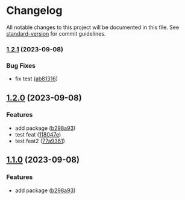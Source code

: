 # Changelog

All notable changes to this project will be documented in this file. See [standard-version](https://github.com/conventional-changelog/standard-version) for commit guidelines.

### [1.2.1](https://github.com/Vlador15/versions/compare/v1.2.0...v1.2.1) (2023-09-08)


### Bug Fixes

* fix test ([ab81316](https://github.com/Vlador15/versions/commit/ab81316732af88c2635bda4f2509d7a530c97c77))

## [1.2.0](https://github.com/Vlador15/versions/compare/v1.0.2...v1.2.0) (2023-09-08)


### Features

* add package ([b298a93](https://github.com/Vlador15/versions/commit/b298a9344a3c0ab4a52d050e6a7e29a926da2322))
* test feat ([118047e](https://github.com/Vlador15/versions/commit/118047e29c267df0528a27a6772e419d66f6d151))
* test feat2 ([77a9361](https://github.com/Vlador15/versions/commit/77a936137f7e16574ffc6f995301743253ab2887))

## [1.1.0](https://github.com/Vlador15/versions/compare/v1.0.2...v1.1.0) (2023-09-08)


### Features

* add package ([b298a93](https://github.com/Vlador15/versions/commit/b298a9344a3c0ab4a52d050e6a7e29a926da2322))

